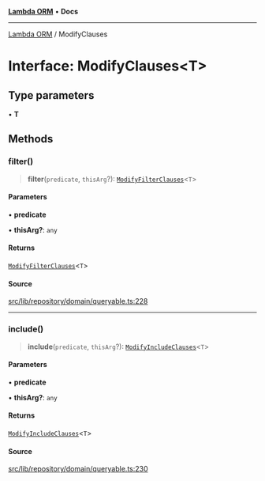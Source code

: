 [**Lambda ORM**](../README.md) • **Docs**

***

[Lambda ORM](../README.md) / ModifyClauses

# Interface: ModifyClauses\<T\>

## Type parameters

• **T**

## Methods

### filter()

> **filter**(`predicate`, `thisArg`?): [`ModifyFilterClauses`](ModifyFilterClauses.md)\<`T`\>

#### Parameters

• **predicate**

• **thisArg?**: `any`

#### Returns

[`ModifyFilterClauses`](ModifyFilterClauses.md)\<`T`\>

#### Source

[src/lib/repository/domain/queryable.ts:228](https://github.com/lambda-orm/lambdaorm-base/blob/75309e81097991935956cdab867faba6428c498c/src/lib/repository/domain/queryable.ts#L228)

***

### include()

> **include**(`predicate`, `thisArg`?): [`ModifyIncludeClauses`](ModifyIncludeClauses.md)\<`T`\>

#### Parameters

• **predicate**

• **thisArg?**: `any`

#### Returns

[`ModifyIncludeClauses`](ModifyIncludeClauses.md)\<`T`\>

#### Source

[src/lib/repository/domain/queryable.ts:230](https://github.com/lambda-orm/lambdaorm-base/blob/75309e81097991935956cdab867faba6428c498c/src/lib/repository/domain/queryable.ts#L230)
